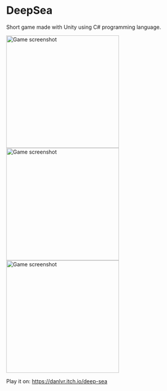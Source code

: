 # DeepSea

Short game made with Unity using C# programming language.

<img src="https://img.itch.zone/aW1hZ2UvMTI4NDQ3MC83NDc0OTkzLnBuZw==/original/XvrI6e.png" alt="Game screenshot" width="300px"> <img src="https://img.itch.zone/aW1hZ2UvMTI4NDQ3MC83NDc0NTY2LnBuZw==/original/MvgLpI.png" alt="Game screenshot" width="300px"> <img src="https://img.itch.zone/aW1hZ2UvMTI4NDQ3MC83NDc0NTY3LnBuZw==/original/aUGssu.png" alt="Game screenshot" width="300px">


Play it on: https://danlvr.itch.io/deep-sea
